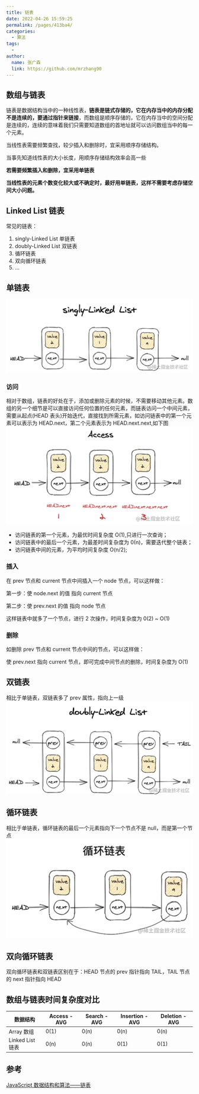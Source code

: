 ```yaml
---
title: 链表
date: 2022-04-26 15:59:25
permalink: /pages/413ba4/
categories:
  - 算法
tags:
  - 
author: 
  name: 张广森
  link: https://github.com/mrzhang90
---
```

## 数组与链表

链表是数据结构当中的一种线性表，**链表是链式存储的，它在内存当中的内存分配不是连续的，要通过指针来链接**，而数组是顺序存储的，它在内存当中的空间分配是连续的，连续的意味着我们只需要知道数组的首地址就可以访问数组当中的每一个元素。

当线性表需要频繁查找，较少插入和删除时，宜采用顺序存储结构。

当事先知道线性表的大小长度，用顺序存储结构效率会高一些

**若需要频繁插入和删除，宜采用单链表**

**当线性表的元素个数变化较大或不确定时，最好用单链表，这样不需要考虑存储空间大小问题。**

## Linked List 链表

常见的链表：

1. singly-Linked List 单链表
1. doubly-Linked List 双链表
1. 循环链表
1. 双向循环链表
1. ...

## 单链表

![单链表](../statics/images/singlyLinked.png)

### 访问

相对于数组，链表的好处在于，添加或删除元素的时候，不需要移动其他元素。数组的另一个细节是可以直接访问任何位置的任何元素，而链表访问一个中间元素，需要从起点(HEAD 表头)开始迭代，直接找到所需元素，如访问链表中的第一个元素可以表示为 HEAD.next，第二个元素表示为 HEAD.next.next,如下图
![单链表](../statics/images/singlyLinkedGet.png)

- 访问链表的第一个元素，为最优时间复杂度 O(1),只进行一次查询；
- 访问链表中的最后一个元素，为最差时间复杂度为 0(n)，需要迭代整个链表；
- 访问链表中间的元素，为平均时间复杂度 O(n/2);

### 插入

在 prev 节点和 current 节点中间插入一个 node 节点，可以这样做：

第一步：使 node.next 的值 指向 current 节点

第二步：使 prev.next 的值 指向 node 节点

这样链表中就多了一个节点，进行 2 次操作，时间复杂度为 0(2) ~ O(1)

### 删除

如删除 prev 节点和 current 节点中间的节点，可以这样做：

使 prev.next 指向 current 节点，即可完成中间节点的删除，时间复杂度为 O(1)

## 双链表

相比于单链表，双链表多了 prev 属性，指向上一级
![双链表](../statics/images/doublyLinked.png)

## 循环链表

相比于单链表，循环链表的最后一个元素指向下一个节点不是 null，而是第一个节点
![双链表](../statics/images/xh.png)

## 双向循环链表

双向循环链表和双链表区别在于：HEAD 节点的 prev 指针指向 TAIL，TAIL 节点的 next 指针指向 HEAD

## 数组与链表时间复杂度对比

| 数据结构         | Access - AVG | Search - AVG | Insertion - AVG | Deletion - AVG |
| ---------------- | ------------ | ------------ | --------------- | -------------- |
| Array 数组       | 0(1)         | 0(n)         | 0(n)            | 0(n)           |
| Linked List 链表 | 0(n)         | 0(n)         | 0(1)            | 0(1)           |

## 参考

[JavaScript 数据结构和算法——链表](https://juejin.cn/post/7083834869654126605#heading-1)

